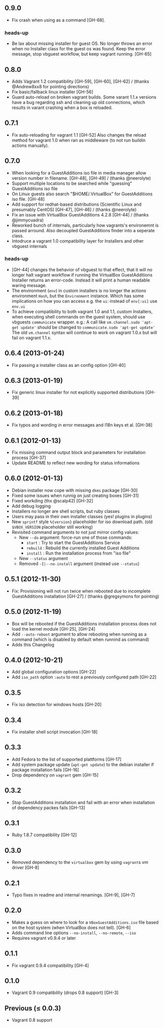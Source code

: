 ## 0.9.0

  - Fix crash when using as a command [GH-68].

### heads-up

  - Be lax about missing installer for guest OS.
    No longer throws an error when no Installer class
    for the guest os was found. Keep the error message,
    stop vbguest workflow, but keep vagrant running.
    [GH-65]


## 0.8.0

  - Adds Vagrant 1.2 compatibility [GH-59], [GH-60], [GH-62] /
    (thanks @Andrew8xx8 for pointing directions)
  - Fix basic/fallback linux installer [GH-56]
  - Guard auto-reload on broken vagrant builds.
    Some varant 1.1.x versions have a bug regarding ssh and cleaning
    up old connections, which results in varant crashing when a box
    is reloaded.

## 0.7.1

  - Fix auto-reloading for vagrant 1.1 [GH-52]
    Also changes the reload method for vagrant 1.0 when ran
    as middleware (to not run buildin actions manually).

## 0.7.0

  - When looking for a GuestAdditions iso file in media manager
    allow version number in filename. [GH-48], [GH-49] /
    (thanks @neerolyte)
  - Support multiple locations to be searched while "guessing"
    GuestAdditions iso file
  - On Linux guests also search "$HOME/.VirtualBox" for
    GuestAdditions iso file. [GH-48]
  - Add support for redhat-based distributions (Scientific Linux and
    presumably CentOS) [GH-47], [GH-46] / (thanks @neerolyte)
  - Fix an issue with VirtualBox GuestAdditions 4.2.8 [GH-44] /
    (thanks @jimmycuadra)
  - Reworked bunch of internals, particularly how vagrants's
    environemnt is passed arround. Also decoupled GuestAdditions
    finder into a seperate class.
  - Intodruce a vagrant 1.0 compatibility layer for Installers and
    other vbguest internals

### heads-up

  - [GH-44] changes the behavior of vbguest to that effect, that it
    will no longer halt vagrant workflow if running the VirtualBox
    GuestAdditions Installer returns an error-code.
    Instead it will print a human readable waring message.
  - The environment (`env`) in custom installers is no longer the
    actions environment `Hash`, but the `Environment` instance.
    Which has some implications on how you can access e.g. the `ui`:
    instead of `env[:ui]` use `env.ui`
  - To achieve compatibility to both vagrant 1.0 and 1.1, custom
    Installers, when executing shell commands on the guest system,
    should use vbguests `communicate` wrapper. e.g.:
        A call like `vm.channel.sudo 'apt-get update'` should be
        changed to `communicate.sudo 'apt-get update'`
    The old `vm.channel` syntax will continue to work on vagrant 1.0.x
    but will fail on vagrant 1.1.x.

## 0.6.4 (2013-01-24)

  - Fix passing a installer class as an config option [GH-40]

## 0.6.3 (2013-01-19)

  - Fix generic linux installer for not explicitly supported
    distributions [GH-39]

## 0.6.2 (2013-01-18)

  - Fix typos and wording in error messages and I18n keys
    et al. [GH-38]

## 0.6.1 (2012-01-13)

  - Fix missing command output block and parameters for
    installation process [GH-37]
  - Update README to reflect new wording for status informations

## 0.6.0 (2012-01-13)

 - Debian installer now cope with missing `dkms` package [GH-30]
 - Fixed some issues when runnig on just creating boxes [GH-31]
 - Fixed workding (thx @scalp42) [GH-32]
 - Add debug logging
 - Installers no longer are shell scripts, but ruby classes
 - Users may pass in their own installer classes
   (yes! plugins in plugins)
 - New `sprintf` style `%{version}` placeholder for iso download path.
   (old `$VBOX_VERSION` placeholder still working)
 - Revisited command arguments to not just mirror config values:
   - New `--do` argument: force-run one of those commands:
     * `start`   : Try to start the GuestAdditions Service
     * `rebuild` : Rebuild the currently installed Guest Additions
     * `install` : Run the installation process from "iso file"
   - New `--status` argument
   - Removed `-I|--no-install` argument (instead use `--status`)

## 0.5.1 (2012-11-30)

 - Fix: Provisioning will not run twice when rebooted due
   to incomplete GuestAdditions installation [GH-27] /
   (thanks @gregsymons for pointing)

## 0.5.0 (2012-11-19)

  - Box will be rebooted if the GuestAdditions installation
    process does not load the kernel module [GH-25], [GH-24]
  - Add `--auto-reboot` argument to allow rebooting when running as a
    command (which is disabled by default when runnind as command)
  - Adds this Changelog

## 0.4.0 (2012-10-21)

  - Add global configuration options [GH-22]
  - Add `iso_path` option `:auto` to rest a previously
    configured path [GH-22]

## 0.3.5

  - Fix iso detection for windows hosts [GH-20]

## 0.3.4

  - Fix installer shell script invocation [GH-18]

## 0.3.3

  - Add Fedora to the list of supported plattforms [GH-17]
  - Add system package update (`apt-get update`) to the
    debian installer if package installation fails [GH-16]
  - Drop dependency on `vagrant` gem [GH-15]

## 0.3.2

  - Stop GuestAdditions installation and fail with an error
    when installation of dependency packes fails [GH-13]

## 0.3.1

  - Ruby 1.8.7 compatibility [GH-12]

## 0.3.0

  - Removed dependency to the `virtualbox` gem by using
    `vagrant`s vm driver [GH-8]

## 0.2.1

  - Typo fixes in readme and internal renamings. [GH-9], [GH-7]

## 0.2.0

  - Makes a guess on where to look for a `VBoxGuestAdditions.iso` file
    based on the host system (when VirtualBox does not tell). [GH-6]
  - Adds command line options `--no-install`, `--no-remote`, `--iso`
  - Requires vagrant v0.9.4 or later

## 0.1.1

  - Fix vagrant 0.9.4 compatibility [GH-4]

## 0.1.0

  - Vagrant 0.9 compatibility (drops 0.8 support) [GH-3]

## Previous (≤ 0.0.3)

  - Vagrant 0.8 support
